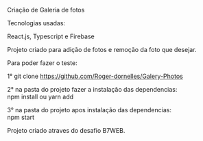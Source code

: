 
Criação de Galeria de fotos

Tecnologias usadas:

React.js, Typescript e Firebase

Projeto criado para adição de fotos e remoção da foto que desejar.

Para poder fazer o teste:

1° git clone https://github.com/Roger-dornelles/Galery-Photos

2° na pasta do projeto fazer a instalação das dependencias:  
  npm install ou yarn add
 
3° na pasta do projeto apos instalação das dependencias:  
  npm start

Projeto criado atraves do desafio B7WEB.
